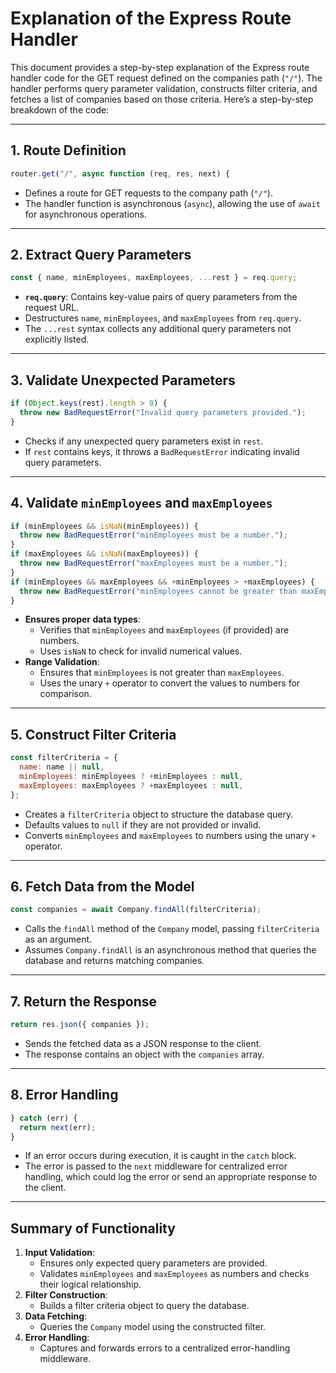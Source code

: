 # Explanation of the Express Route Handler

This document provides a step-by-step explanation of the Express route handler code for the GET request defined on the companies path (`"/"`).   The handler performs query parameter validation, constructs filter criteria, and fetches a list of companies based on those criteria. Here’s a step-by-step breakdown of the code:

---

## 1. **Route Definition**

```javascript
router.get("/", async function (req, res, next) {
```

- Defines a route for GET requests to the company path (`"/"`).
- The handler function is asynchronous (`async`), allowing the use of `await` for asynchronous operations.

---

## 2. **Extract Query Parameters**

```javascript
const { name, minEmployees, maxEmployees, ...rest } = req.query;
```

- **`req.query`**: Contains key-value pairs of query parameters from the request URL.
- Destructures `name`, `minEmployees`, and `maxEmployees` from `req.query`.
- The `...rest` syntax collects any additional query parameters not explicitly listed.

---

## 3. **Validate Unexpected Parameters**

```javascript
if (Object.keys(rest).length > 0) {
  throw new BadRequestError("Invalid query parameters provided.");
}
```

- Checks if any unexpected query parameters exist in `rest`.
- If `rest` contains keys, it throws a `BadRequestError` indicating invalid query parameters.

---

## 4. **Validate `minEmployees` and `maxEmployees`**

```javascript
if (minEmployees && isNaN(minEmployees)) {
  throw new BadRequestError("minEmployees must be a number.");
}
if (maxEmployees && isNaN(maxEmployees)) {
  throw new BadRequestError("maxEmployees must be a number.");
}
if (minEmployees && maxEmployees && +minEmployees > +maxEmployees) {
  throw new BadRequestError("minEmployees cannot be greater than maxEmployees.");
}
```

- **Ensures proper data types**:
  - Verifies that `minEmployees` and `maxEmployees` (if provided) are numbers.
  - Uses `isNaN` to check for invalid numerical values.
- **Range Validation**:
  - Ensures that `minEmployees` is not greater than `maxEmployees`.
  - Uses the unary `+` operator to convert the values to numbers for comparison.

---

## 5. **Construct Filter Criteria**

```javascript
const filterCriteria = {
  name: name || null,
  minEmployees: minEmployees ? +minEmployees : null,
  maxEmployees: maxEmployees ? +maxEmployees : null,
};
```

- Creates a `filterCriteria` object to structure the database query.
- Defaults values to `null` if they are not provided or invalid.
- Converts `minEmployees` and `maxEmployees` to numbers using the unary `+` operator.

---

## 6. **Fetch Data from the Model**

```javascript
const companies = await Company.findAll(filterCriteria);
```

- Calls the `findAll` method of the `Company` model, passing `filterCriteria` as an argument.
- Assumes `Company.findAll` is an asynchronous method that queries the database and returns matching companies.

---

## 7. **Return the Response**

```javascript
return res.json({ companies });
```

- Sends the fetched data as a JSON response to the client.
- The response contains an object with the `companies` array.

---

## 8. **Error Handling**

```javascript
} catch (err) {
  return next(err);
}
```

- If an error occurs during execution, it is caught in the `catch` block.
- The error is passed to the `next` middleware for centralized error handling, which could log the error or send an appropriate response to the client.

---

## Summary of Functionality

1. **Input Validation**:
   - Ensures only expected query parameters are provided.
   - Validates `minEmployees` and `maxEmployees` as numbers and checks their logical relationship.
2. **Filter Construction**:
   - Builds a filter criteria object to query the database.
3. **Data Fetching**:
   - Queries the `Company` model using the constructed filter.
4. **Error Handling**:
   - Captures and forwards errors to a centralized error-handling middleware.
